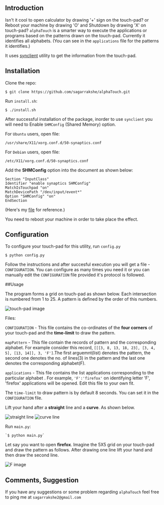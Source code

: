 
## Introduction

Isn't it cool to open calculator by drawing '+' sign on the touch-pad? or Reboot your machine by drawing 'O' and Shutdown by drawing 'X' on touch-pad? `alphaTouch` is a smarter way to execute the applications or programs based on the patterns drawn on the touch-pad. Currently it identifies all alphabets. (You can see in the `applications` file for the patterns it identifies.)


It uses [synclient](https://wiki.archlinux.org/index.php/Touchpad_Synaptics#Synclient) utility to get the information from the touch-pad.

## Installation

Clone the repo:
    
    $ git clone https://github.com/sagarrakshe/alphaTouch.git

Run `install.sh`:
    
    $ ./install.sh

After successful installation of the package, inorder to use `synclient` you will need to Enable `SHMConfig` (Shared Memory) option. 

For `Ubuntu` users, open file:
   
    /usr/share/X11/xorg.conf.d/50-synaptics.conf

For `Debian` users, open file:
   
    /etc/X11/xorg.conf.d/50-synaptics.conf

Add the **SHMConfig** option into the document as shown below:


    Section "InputClass"
    Identifier "enable synaptics SHMConfig"
    MatchIsTouchpad "on"
    MatchDevicePath "/dev/input/event*"
    Option "SHMConfig" "on"
    EndSection

(Here's my  [file](http://paste.ubuntu.com/5747634/) for reference.)

You need to reboot your machine in order to take place the effect. 

## Configuration

To configure your touch-pad for this utility, run `config.py`

    $ python config.py

Follow the instructions and after succesful execution you will get a file - `CONFIGURATION`.
You can configure as many times you need it or you can manually edit the `CONFIGURATION` file provided it's protocol is followed.

##Usage

The program forms a grid on touch-pad as shown below. 
Each intersection is numbered from 1 to 25. A pattern is defined by the order of this numbers.

![touch-pad image](https://raw.github.com/sagarrakshe/alphaTouch/master/_assets/touch-pad.png)

Files:

`CONFIGURATION` - 
    This file contains the co-ordinates of the **four corners** of your touch-pad and the **time-limit** to draw the pattern. 

`mapPattern` - 
    This file contain the records of pattern and the corresponding alphabet. For    example consider this record, `[[[3, 8, 13, 18, 23], [3, 4, 5], [13, 14]], 3, 'F']`.The first arguemnt(list) denotes the pattern, the second one denotes the no. of lines(3) in the pattern and the last one denotes the corresponding alphabet(F).

`applications` - 
    This file contains the list applications corresponding to the particular alphabet
    . For example, `'F':'firefox'` on identifying letter 'F', 'firefox' applications will be opened. Edit this file to your own fit. 

The `time-limit` to draw pattern is by default 8 seconds. You can set it in the `CONFIGURATION` file.

Lift your hand after a **straight** line and a **curve**. As shown below.

![straight line](https://raw.github.com/sagarrakshe/alphaTouch/master/_assets/straight.png)
![curve line](https://raw.github.com/sagarrakshe/alphaTouch/master/_assets/C.png)

Run `main.py`:

    `$ python main.py`

Let say you want to open **firefox**. Imagine the 5X5 grid on your touch-pad and draw the pattern as follows. After drawing one line lift your hand and then draw the second line. 

![F image](https://raw.github.com/sagarrakshe/alphaTouch/master/_assets/F.png)


## Comments, Suggestion

If you have any suggestions or some problem regarding `alphaTouch` feel free to ping me at `sagarrakshe2@gmail.com`